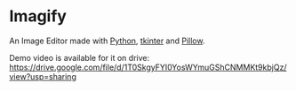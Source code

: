 # Imagify
An Image Editor made with [Python](https://www.python.org/), [tkinter](https://docs.python.org/3/library/tkinter.html) and [Pillow](https://pillow.readthedocs.io/en/stable/).

Demo video is available for it on drive:
https://drive.google.com/file/d/1T0SkgyFYI0YosWYmuGShCNMMKt9kbjQz/view?usp=sharing

